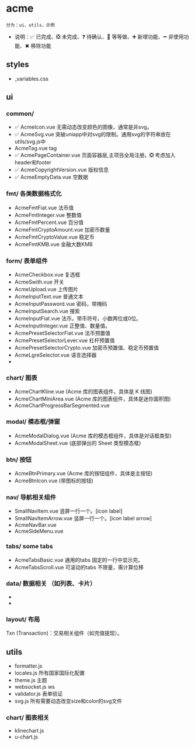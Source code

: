 # acme
`分为：ui、utils、示例`

- 说明：✅ 已完成、❎ 未完成、❓ 待确认、🟰 等等做、➕ 新增功能、➖ 非使用功能、✖ 移除功能

## styles
- _variables.css

## ui

### common/ 
- ✅ AcmeIcon.vue 无需动态改变颜色的图像，通常是非svg。
- ✅ AcmeSvg.vue 突破uniapp中对svg的限制。通用svg的字符串放在utils/svg.js中
- AcmeTag.vue tag
- ✅ AcmePageContainer.vue 页面容器层,主项目全局注册。❎ 考虑加入header和footer
- ✅ AcmeCopyrightVersion.vue 版权信息
- ✅ AcmeEmptyData.vue 空数据

### fmt/ 各类数据格式化
- AcmeFmtFiat.vue 法币值
- AcmeFmtInteger.vue 整数值
- AcmeFmtPercent.vue 百分值
- AcmeFmtCryptoAmount.vue 加密币数量
- AcmeFmtCryptoValue.vue 稳定币
- AcmeFmtKMB.vue 金融大数KMB

### form/ 表单组件
- AcmeCheckbox.vue 复选框
- AcmeSwith.vue 开关
- AcmeUpload.vue 上传图片
- AcmeInputText.vue 普通文本
- AcmeInputPassword.vue 密码，带掩码
- AcmeInputSearch.vue 搜索
- AcmeInputFiat.vue 法币。带币符号，小数两位或0位。
- AcmeInputInteger.vue 正整值、数量值。
- AcmePresetSelectorFiat.vue 法币预置值
- AcmePresetSelectorLever.vue 杠杆预置值
- AcmePresetSelectorCrypto.vue 加密币预置值、稳定币预置值
- AcmeLgreSelector.vue 语言选择器
- 
<!-- 
 // 以 type="text" 输入，格式化为合法数值。允许用户按照格式化输入，或输入值自动格式化。
 
 - WtfInputFloat.vue 支持输入整数和小数
 - WtfInputCryptoAmount.vue 仅输入加密币数量，按照lgre格式化。如 'BTC', 'ETH'，高精度小数位。
 - WtfInputCryptoValue.vue 仅输入稳定币值，按照lgre格式化。如 'USDT', 'USDC',通常2-4位小数。
 
 displayValue 和 rawValue 的分离：
 displayValue 绑定到 input 的 :value，用户看到并直接操作。
 rawValue 是用于计算的实际数字，通过 v-model 传递给父组件。

 // 'email', 'phone', 'code'

 UIRadio.vue     单选框
 UISelect.vue    选择器
 -->

### chart/ 图表
- AcmeChartKline.vue (Acme 库的图表组件，具体是 K 线图)
- AcmeChartMiniArea.vue (Acme 库的图表组件，具体是迷你面积图)
- AcmeChartProgressBarSegmented.vue 

### modal/ 模态框/弹窗
- AcmeModalDialog.vue (Acme 库的模态框组件，具体是对话框类型)
- AcmeModalSheet.vue (底部弹出的 Sheet 类型模态框)

### btn/ 按钮
- AcmeBtnPrimary.vue (Acme 库的按钮组件，具体是主按钮)
- AcmeBtnIcon.vue (带图标的按钮)

### nav/ 导航相关组件
- SmallNavItem.vue 竖屏一行一个。[icon  label]
- SmallNavItemArrow.vue 竖屏一行一个。[icon label  arrow]
- AcmeNavBar.vue
- AcmeSideMenu.vue

### tabs/ some tabs
- AcmeTabsBasic.vue 通用的tabs 固定的一行中显示完。
- AcmeTabsScroll.vue 可滚动的tabs  不限量，需计算位移

### data/ 数据相关 （如列表、卡片）
- 
- 
<!-- 
Card.vue
Table.vue 
 -->
### layout/ 布局
<!-- - AcmePage.vue 页面容器层
- AcmeCopyrightVersion.vue 版权信息
- -->
<!-- - header/
- - LargeNavHeader.vue 宽屏顶导航。
- footer/
- - SmallFooter.vue 竖屏底导航。
- - LargeFooter.vue 宽屏底导航。
- LayoutHeader.vue 顶导航
- LayoutFooter.vue 底导航 -->

Txn (Transaction)：交易相关组件（如充值提现）。

## utils
- formatter.js
- locales.js 所有国家国际化配置
- theme.js 主题
- websocket.js ws
- validator.js 表单验证
- svg.js 所有需要动态改变size和color的svg文件

### chart/ 图表相关
- klinechart.js
- u-chart.js

<!-- 
 // your-main-project/main.js
 import Vue from 'vue';
 import App from './App';
 
 // 导入 acme 库的全局配置和主题设置函数
 // 假设您的别名是 `@acme` 指向 wtf 文件夹
 import { wtfConfig, wtfSetTheme } from '@/acme/config.js'; 
 
 // === 关键：在主项目全局导入 acme 的 CSS 变量定义 ===
 // 这将使 acme/_variables.scss 中定义的变量在全局范围内可用
 // 并且可以通过后续的 CSS 规则进行覆盖
 import '@/acme/styles/_variables.scss'; 
 
 // 将 wtfConfig 挂载到 Vue 原型上，方便组件访问
 Vue.prototype.$wtfConfig = wtfConfig;
 
 // === 关键：在主项目设置主题 ===
 // 这会覆盖 acme/config.js 中设置的默认主题
 // 并且会向 body 元素添加 'dark-theme' 或 'light-theme' 类名
 wtfSetTheme('dark'); // 示例：强制主项目使用暗色主题
 
 // 其他初始化代码
 Vue.config.productionTip = false;
 App.mpType = 'app';
 
 const app = new Vue({
     ...App
 });
 app.$mount();
 
  // your-main-project/App.vue
 <template>
 	<div id="app">
 		<router-view></router-view>
 	</div>
 </template>
 
 <script>
 // ...
 </script>
 
 <style lang="scss">
 /* 导入 acme 库的默认变量，确保它们在主项目可用 */
 @import '~@/acme/styles/_variables.scss'; // 确保路径正确
 
 /* === 关键：在主项目级别覆盖 acme 库的 CSS 变量 === */
 /* 这些定义会覆盖 acme/_variables.scss 中的默认值 */
 :root {
   --acme-primary-color: #9C27B0; /* 主项目自定义的主色调 */
   --acme-text-color-primary: #212121; /* 主项目自定义的文本颜色 */
   --acme-bg-page: #f0f4f8; /* 主项目自定义的页面背景色 */
   // ... 覆盖更多 acme 的亮色主题变量
 }
 
 .dark-theme {
   --acme-primary-color: #E040FB; /* 主项目自定义的暗色主题主色调 */
   --acme-text-color-primary: #FAFAFA; /* 主项目自定义的暗色主题文本颜色 */
   --acme-bg-page: #121212; /* 主项目自定义的暗色主题页面背景色 */
   // ... 覆盖更多 acme 的暗色主题变量
 }
 
 /* 其他主项目全局样式 */
 body {
   margin: 0;
   font-family: "Inter", sans-serif;
   /* 使用 acme 的背景色变量 */
   background-color: var(--acme-bg-page); 
   color: var(--acme-text-color-primary);
 }
 </style>
 -->

<!-- 

### chart // 图表相关的 UI 组件 (例如 TradeView 风格的UI)
  `https://www.tradingview.com/`
- WtfKlineChart.vue：图表组件。注册多种自定义Styles，外部传入，渲染不同形式的图表。
- - Tooltip:


- WtfChartMiniKlineArea.vue： 竖屏最精简版。只有Area的Kline。通常用于stock或crypto在列表页中，每条数据的真实走势图。
- WtfChartMiniKlineTimePrice.vue：宽屏精简版。在列表选中单个stock或crypto时渲染。包含Chart自处理的X轴时间跨度、Y轴的价格
- 

- timeTabs/ 图表使用的时间跨度选择器
- - WtfChartTimeTabsMini.vue:宽竖屏通用。底部或顶部[1D|1M|1Y|5Y|All],[分、时、周、月、年]
- - WtfChartTimeTabsScroll.vue: 宽竖屏通用，Scroll，rate%，时间跨度使用完整单词,与rate上下居中。动态判断是否显示rate
- - WtfChartTimeTabsSelectorLarge.vue:宽屏时间按钮点击后出现的列状选项组
- - WtfChartTimeTabsSelectorSmall.vue: 竖屏时间按钮点击后出现的上入选项组

- indicatorTabs/ 图表使用的指标选择器
- - WtfChartIndicatorTabsSelectorLarge.vue:宽屏指标按钮点击后出现的居中弹层选项组
- - WtfChartIndicatorTabsSelectorSmall.vue: 竖屏指标按钮点击后出现的上入选项组

-  WtfChartToolbarMini.vue : 图表工具栏，迷你版 [Area|Candles|Full|settings]

- widgets/ 小部件
-  WtfChartToolbar.vue  // 图表工具栏。对标Tradingview图表的左侧竖列功能组(笔刷、覆盖物、测量、删除等)。可能需要区分Stock和Crypto。

- - stock/ 股票相关小部件
- - - WtfStockPriceTicker.vue 功能： 显示股票代码、最新价、涨跌额、涨跌幅。内部可能组合： WtfText (显示数值)、WtfIcon (显示涨跌箭头)。职责： 专注于股票行情显示，不涉及交易。
  
- - crypto / 加密币相关小部件
- - - WtfCryptoWalletBalance.vue 功能： 显示特定加密币的钱包余额、折合美元价值。内部可能组合： WtfText (显示数值)、WtfIcon (显示币种图标)。职责： 专注于钱包余额展示，不涉及转账或交易。



- 图表设置:齿轮按钮，宽竖屏通用弹层版(Precision、tz、lgre等)


EChart 对标Klinechartjs和tradingview的功能
- ✅ 迷你纯净area小图表。
- 主图技术指标
- 副技术指标
- Tooltip
- X轴时间
- Y轴价格
- 


单个stock或crypto包含：
一个综合的tabsScroll，(概览、图表、新闻、动态、部分数据的图表等)

考虑使用echartjs封装，可兼容多种图表和kline

 -->
 
 <!-- 
 使用
 # 1. uni-app 项目根目录 添加 acme 仓库作为子模块
git submodule add <github-repo-url> acme

提交主项目的更改：
git add .gitmodules acme
git commit -m "Add wtf as a submodule"
git push origin main # 或者您的主分支名称

在主项目中同步 acme 更新时： 更新 acme 子模块到其远程仓库的最新版本
git submodule update --remote --merge

克隆包含子模块的主项目
当新的开发者克隆您的 your-uniapp-project 主仓库时，或者您在另一台机器上克隆时，需要额外的步骤来初始化和克隆子模块内容：
# 1. 克隆主项目 (注意 --recurse-submodules 参数)
git clone --recurse-submodules <main-project-url>

# 如果忘记了 --recurse-submodules 参数，或者主项目已经克隆，之后再想拉取子模块：
# 2. 进入主项目目录
cd your-uniapp-project
# 3. 初始化并更新子模块
git submodule update --init --recursive
# --init: 初始化子模块，将其注册到 .git/config 中
# --recursive: 如果子模块内部还有子模块，也一并初始化和更新
 -->
